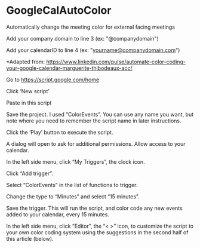 # GoogleCalAutoColor
Automatically change the meeting color for external facing meetings

Add your company domain to line 3 (ex: "@companydomain")

Add your calendarID to line 4 (ex: "yourname@companydomain.com")




*Adapted from: https://www.linkedin.com/pulse/automate-color-coding-your-google-calendar-marguerite-thibodeaux-acc/

Go to https://script.google.com/home

Click ‘New script’

Paste in this script

Save the project. I used “ColorEvents”. You can use any name you want, but note where you need to remember the script name in later instructions. 

Click the ‘Play’ button to execute the script. 

A dialog will open to ask for additional permissions. Allow access to your calendar.

In the left side menu, click “My Triggers”, the clock icon.

Click “Add trigger”.

Select “ColorEvents” in the list of functions to trigger.

Change the type to “Minutes” and select “15 minutes”.

Save the trigger. This will run the script, and color code any new events added to your calendar, every 15 minutes. 

In the left side menu, click “Editor”, the “< >” icon, to customize the script to your own color coding system using the suggestions in the second half of this article (below).  
